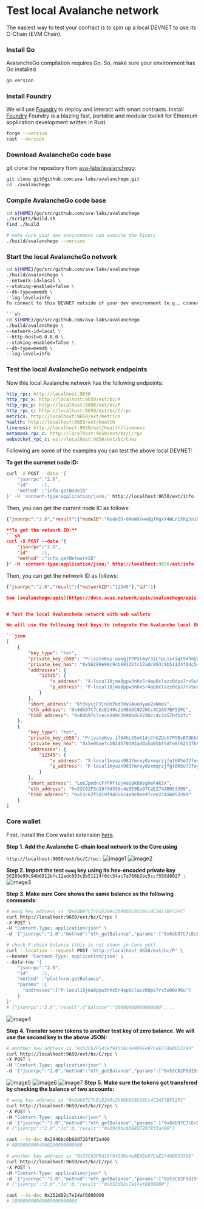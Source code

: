 # Test local Avalanche network

The easiest way to test your contract is to spin up a local DEVNET to use its C-Chain (EVM Chain).

### Install Go 

AvalancheGo compilation requires Go. So, make sure your environment has Go installed.

```sh
go version
```

### Install Foundry

We will use [Foundry](https://github.com/foundry-rs/foundry) to deploy and interact with smart contracts. Install [Foundry](https://github.com/foundry-rs/foundry)
Foundry is a blazing fast, portable and modular toolkit for Ethereum application development written in Rust.

```sh
forge --version
cast --version
```

### Download AvalancheGo code base

git clone the repository from [ava-labs/avalanchego](https://github.com/ava-labs/avalanchego):

```sh
git clone git@github.com:ava-labs/avalanchego.git
cd ./avalanchego
```

### Compile AvalancheGo code base

```sh
cd ${HOME}/go/src/github.com/ava-labs/avalanchego
./scripts/build.sh
find ./build

# make sure your dev environment can execute the binary
./build/avalanchego --version
```

### Start the local AvalancheGo network

```sh
cd ${HOME}/go/src/github.com/ava-labs/avalanchego
./build/avalanchego \
--network-id=local \
--staking-enabled=false \
--db-type=memdb \
--log-level=info
To connect to this DEVNET outside of your dev environment (e.g., connect to the DEVNET running in a remote EC2 instance), you can optionally expose the 9650 port to allow all traffic with the `--http-host=0.0.0.0`. Note that you do not need to do this if you only test locally in your local dev environment (e.g., within your laptop):

```sh
cd ${HOME}/go/src/github.com/ava-labs/avalanchego
./build/avalanchego \
--network-id=local \
--http-host=0.0.0.0 \
--staking-enabled=false \
--db-type=memdb \
--log-level=info
```

### Test the local AvalancheGo network endpoints

Now this local Avalanche network has the following endpoints:

```yaml
http_rpc: http://localhost:9650
http_rpc_x: http://localhost:9650/ext/bc/X
http_rpc_p: http://localhost:9650/ext/bc/P
http_rpc_c: http://localhost:9650/ext/bc/C/rpc
metrics: http://localhost:9650/ext/metrics
health: http://localhost:9650/ext/health
liveness: http://localhost:9650/ext/health/liveness
metamask_rpc_c: http://localhost:9650/ext/bc/C/rpc
websocket_rpc_c: ws://localhost:9650/ext/bc/C/ws
```

Following are some of the examples you can test the above local DEVNET:

**To get the currenet node ID:**
```sh
curl -X POST --data '{
    "jsonrpc":"2.0",
    "id"     :1,
    "method" :"info.getNodeID"
}' -H 'content-type:application/json;' http://localhost:9650/ext/info
```

Then, you can get the current node ID as follows:

```json
{"jsonrpc":"2.0","result":{"nodeID":"NodeID-6NeWXVweQgfHgxY4WLn1XKg5niPfUGsZn"...

**To get the network ID:**
```sh
curl -X POST --data '{
    "jsonrpc":"2.0",
    "id"     :1,
    "method" :"info.getNetworkID"
}' -H 'content-type:application/json;' http://localhost:9650/ext/info
```

Then, you can get the network ID as follows:

```json
{"jsonrpc":"2.0","result":{"networkID":"12345"},"id":1}

See [avalanchego/apis](https://docs.avax.network/apis/avalanchego/apis) to try out other APIs.


# Test the local AvalancheGo network with web wallets

We will use the following test keys to integrate the Avalanche local DEVNET with the [Core wallet](https://core.app). Note that the key that starts with `ewoq` is the canonical test key used in our local DEVNET, pre-funded through the genesis block:

```json
[
    {
        "key_type": "hot",
        "private_key_cb58": "PrivateKey-ewoqjP7PxY4yr3iLTpLisriqt94hdyDFNgchSxGGztUrTXtNN",
        "private_key_hex": "0x56289e99c94b6912bfc12adc093c9b51124f0dc54ac7a766b2bc5ccf558d8027",
        "addresses": {
            "12345": {
                "x_address": "X-local18jma8ppw3nhx5r4ap8clazz0dps7rv5u00z96u",
                "p_address": "P-local18jma8ppw3nhx5r4ap8clazz0dps7rv5u00z96u"
            }
        },
        "short_address": "6Y3kysjF9jnHnYkdS9yGAuoHyae2eNmeV",
        "eth_address": "0x8db97C7cEcE249c2b98bDC0226Cc4C2A57BF52FC",
        "h160_address": "0x8db97c7cece249c2b98bdc0226cc4c2a57bf52fc"
    },
    {
        "key_type": "hot",
        "private_key_cb58": "PrivateKey-if94hLX5xK14jChGZUsh7PSBsBT8KkRNAwS88NoHeTxZNbJh2",
        "private_key_hex": "0x5e96aefcb014670192ad0a5a95bf5dfe8f62537b99327a13a942c127913c0281",
        "addresses": {
            "12345": {
                "x_address": "X-local1myazn9837mrey0zxmqrzjfgt605e72fey4n9mp",
                "p_address": "P-local1myazn9837mrey0zxmqrzjfgt605e72fey4n9mp"
            }
        },
        "short_address": "LobJpmdncFrFRYtUj4oiUKKWzg9eR4KSX",
        "eth_address": "0x53C62F5d19f94556c4e9E9Ee97CeE274AB053399",
        "h160_address": "0x53c62f5d19f94556c4e9e9ee97cee274ab053399"
    }
]
```

### Core wallet

First, install the Core wallet extension [here](https://core.app).

**Step 1. Add the Avalanche C-chain local network to the Core using**

`http://localhost:9650/ext/bc/C/rpc:`
![image1](./img/core-wallet-step-1-1.png)
![image2](./img/core-wallet-step-2-1.png)

**Step 2. Import the test `ewoq` key using its hex-encoded private key**
`56289e99c94b6912bfc12adc093c9b51124f0dc54ac7a766b2bc5ccf558d8027 :`
![image3](./img/core-wallet-step-2-2.png)

**Step 3. Make sure Core shows the same balance as the following commands:**

```sh
# ewoq key address is "0x8db97C7cEcE249c2b98bDC0226Cc4C2A57BF52FC"
curl http://localhost:9650/ext/bc/C/rpc \
-X POST \
-H "Content-Type: application/json" \
-d '{"jsonrpc":"2.0","method":"eth_getBalance","params":["0x8db97C7cEcE249c2b98bDC0226Cc4C2A57BF52FC", "latest"],"id":0}'

# check P-chain balance (this is not shown in Core yet)
curl --location --request POST 'http://localhost:9650/ext/bc/P' \
--header 'Content-Type: application/json' \
--data-raw '{
    "jsonrpc":"2.0",
    "id"     :1,
    "method" :"platform.getBalance",
    "params" :{
      "addresses":["P-local18jma8ppw3nhx5r4ap8clazz0dps7rv5u00z96u"]
    }
}'
# {"jsonrpc":"2.0","result":{"balance":"30000000000000000",...
```
![image4](./img/core-wallet-step-3.png)

**Step 4. Transfer some tokens to another test key of zero balance. We will use the second key in the above JSON:**

```sh
# another key address is "0x53C62F5d19f94556c4e9E9Ee97CeE274AB053399"
curl http://localhost:9650/ext/bc/C/rpc \
-X POST \
-H "Content-Type: application/json" \
-d '{"jsonrpc":"2.0","method":"eth_getBalance","params":["0x53C62F5d19f94556c4e9E9Ee97CeE274AB053399", "latest"],"id":0}'
```
![image5](./img/core-wallet-step-4-1.png)
![image6](./img/core-wallet-step-4-2.png)
![image7](./img/core-wallet-step-4-3.png)
**Step 5. Make sure the tokens got transfered by checking the balance of two accounts:**

```sh
# ewoq key address is "0x8db97C7cEcE249c2b98bDC0226Cc4C2A57BF52FC"
curl http://localhost:9650/ext/bc/C/rpc \
-X POST \
-H "Content-Type: application/json" \
-d '{"jsonrpc":"2.0","method":"eth_getBalance","params":["0x8db97C7cEcE249c2b98bDC0226Cc4C2A57BF52FC", "latest"],"id":0}'
# {"jsonrpc":"2.0","id":0,"result":"0x2946bc6b88d726f8f3a400"}

cast --to-dec 0x2946bc6b88d726f8f3a400
# 49899999994566250000000000
```

```sh
# another key address is "0x53C62F5d19f94556c4e9E9Ee97CeE274AB053399"
curl http://localhost:9650/ext/bc/C/rpc \
-X POST \
-H "Content-Type: application/json" \
-d '{"jsonrpc":"2.0","method":"eth_getBalance","params":["0x53C62F5d19f94556c4e9E9Ee97CeE274AB053399", "latest"],"id":0}'
# {"jsonrpc":"2.0","id":0,"result":"0x152d02c7e14af6800000"}

cast --to-dec 0x152d02c7e14af6800000
# 100000000000000000000000
```
